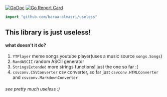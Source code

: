 [![GoDoc](https://godoc.org/github.com/baraa-almasri/useless?status.png)](https://godoc.org/github.com/baraa-almasri/useless) [![Go Report Card](https://goreportcard.com/badge/github.com/baraa-almasri/useless)](https://goreportcard.com/report/github.com/baraa-almasri/useless) 

```go
import "github.com/baraa-almasri/useless"
```

## This library is just useless!
#### what doesn't it do?
1. `YTPlayer` meme songs youtube player(uses a music source `songs.Songs`)
2. `RandASCII` random ASCII generator
3. `StringsExtended` more strings functions! just the one so far :(
4. `csvconv.CSVConverter` csv converter, so far just `csvconv.HTMLConverter` and `csvconv.MarkdownConverter`

###### see pretty  much useless :)
